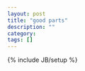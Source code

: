 ```yaml
---
layout: post
title: "good parts"
description: ""
category: 
tags: []
---
```

{% include JB/setup %}
